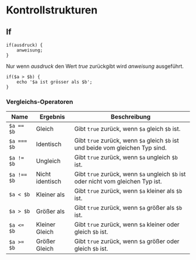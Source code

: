 # Kontrollstrukturen

## If


    if(ausdruck) {
        anweisung;
    }

Nur wenn _ausdruck_ den Wert _true_ zurückgibt wird _anweisung_ ausgeführt.

    if($a > $b) {
        echo '$a ist grösser als $b';
    }

### Vergleichs-Operatoren


| Name      | Ergebnis        | Beschreibung |
|-----------|----------------|----------------------------------------------------------|
| `$a == $b`  | Gleich         | Gibt `true` zurück, wenn `$a` gleich `$b` ist.          |
| `$a === $b` | Identisch      | Gibt `true` zurück, wenn `$a` gleich `$b` ist und beide vom gleichen Typ sind. |
| `$a != $b`  | Ungleich       | Gibt `true` zurück, wenn `$a` ungleich `$b` ist.        |
| `$a !== $b` | Nicht identisch | Gibt `true` zurück, wenn `$a` ungleich `$b` ist oder nicht vom gleichen Typ ist. |
| `$a < $b`   | Kleiner als    | Gibt `true` zurück, wenn `$a` kleiner als `$b` ist.    |
| `$a > $b`   | Größer als     | Gibt `true` zurück, wenn `$a` größer als `$b` ist.     |
| `$a <= $b`  | Kleiner Gleich | Gibt `true` zurück, wenn `$a` kleiner oder gleich `$b` ist. |
| `$a >= $b`  | Größer Gleich  | Gibt `true` zurück, wenn `$a` größer oder gleich `$b` ist. |
